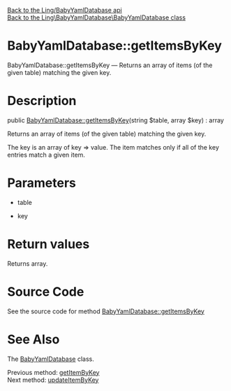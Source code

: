 [Back to the Ling/BabyYamlDatabase api](https://github.com/lingtalfi/BabyYamlDatabase/blob/master/doc/api/Ling/BabyYamlDatabase.md)<br>
[Back to the Ling\BabyYamlDatabase\BabyYamlDatabase class](https://github.com/lingtalfi/BabyYamlDatabase/blob/master/doc/api/Ling/BabyYamlDatabase/BabyYamlDatabase.md)


BabyYamlDatabase::getItemsByKey
================



BabyYamlDatabase::getItemsByKey — Returns an array of items (of the given table) matching the given key.




Description
================


public [BabyYamlDatabase::getItemsByKey](https://github.com/lingtalfi/BabyYamlDatabase/blob/master/doc/api/Ling/BabyYamlDatabase/BabyYamlDatabase/getItemsByKey.md)(string $table, array $key) : array




Returns an array of items (of the given table) matching the given key.

The key is an array of key => value.
The item matches only if all of the key entries match a given item.




Parameters
================


- table

    

- key

    


Return values
================

Returns array.








Source Code
===========
See the source code for method [BabyYamlDatabase::getItemsByKey](https://github.com/lingtalfi/BabyYamlDatabase/blob/master/BabyYamlDatabase.php#L101-L111)


See Also
================

The [BabyYamlDatabase](https://github.com/lingtalfi/BabyYamlDatabase/blob/master/doc/api/Ling/BabyYamlDatabase/BabyYamlDatabase.md) class.

Previous method: [getItemByKey](https://github.com/lingtalfi/BabyYamlDatabase/blob/master/doc/api/Ling/BabyYamlDatabase/BabyYamlDatabase/getItemByKey.md)<br>Next method: [updateItemByKey](https://github.com/lingtalfi/BabyYamlDatabase/blob/master/doc/api/Ling/BabyYamlDatabase/BabyYamlDatabase/updateItemByKey.md)<br>


